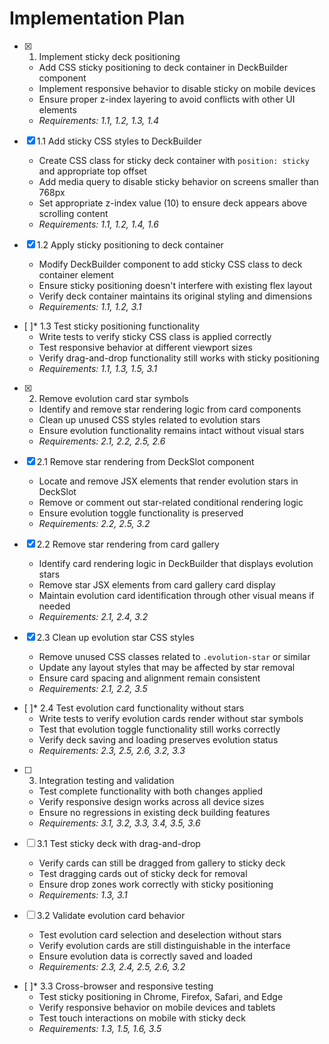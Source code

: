 # Implementation Plan

- [x] 1. Implement sticky deck positioning




  - Add CSS sticky positioning to deck container in DeckBuilder component
  - Implement responsive behavior to disable sticky on mobile devices
  - Ensure proper z-index layering to avoid conflicts with other UI elements
  - _Requirements: 1.1, 1.2, 1.3, 1.4_

- [x] 1.1 Add sticky CSS styles to DeckBuilder


  - Create CSS class for sticky deck container with `position: sticky` and appropriate top offset
  - Add media query to disable sticky behavior on screens smaller than 768px
  - Set appropriate z-index value (10) to ensure deck appears above scrolling content
  - _Requirements: 1.1, 1.2, 1.4, 1.6_

- [x] 1.2 Apply sticky positioning to deck container


  - Modify DeckBuilder component to add sticky CSS class to deck container element
  - Ensure sticky positioning doesn't interfere with existing flex layout
  - Verify deck container maintains its original styling and dimensions
  - _Requirements: 1.1, 1.2, 3.1_

- [ ]* 1.3 Test sticky positioning functionality
  - Write tests to verify sticky CSS class is applied correctly
  - Test responsive behavior at different viewport sizes
  - Verify drag-and-drop functionality still works with sticky positioning
  - _Requirements: 1.1, 1.3, 1.5, 3.1_

- [x] 2. Remove evolution card star symbols




  - Identify and remove star rendering logic from card components
  - Clean up unused CSS styles related to evolution stars
  - Ensure evolution functionality remains intact without visual stars
  - _Requirements: 2.1, 2.2, 2.5, 2.6_

- [x] 2.1 Remove star rendering from DeckSlot component


  - Locate and remove JSX elements that render evolution stars in DeckSlot
  - Remove or comment out star-related conditional rendering logic
  - Ensure evolution toggle functionality is preserved
  - _Requirements: 2.2, 2.5, 3.2_

- [x] 2.2 Remove star rendering from card gallery


  - Identify card rendering logic in DeckBuilder that displays evolution stars
  - Remove star JSX elements from card gallery card display
  - Maintain evolution card identification through other visual means if needed
  - _Requirements: 2.1, 2.4, 3.2_

- [x] 2.3 Clean up evolution star CSS styles


  - Remove unused CSS classes related to `.evolution-star` or similar
  - Update any layout styles that may be affected by star removal
  - Ensure card spacing and alignment remain consistent
  - _Requirements: 2.1, 2.2, 3.5_

- [ ]* 2.4 Test evolution card functionality without stars
  - Write tests to verify evolution cards render without star symbols
  - Test that evolution toggle functionality still works correctly
  - Verify deck saving and loading preserves evolution status
  - _Requirements: 2.3, 2.5, 2.6, 3.2, 3.3_

- [ ] 3. Integration testing and validation
  - Test complete functionality with both changes applied
  - Verify responsive design works across all device sizes
  - Ensure no regressions in existing deck building features
  - _Requirements: 3.1, 3.2, 3.3, 3.4, 3.5, 3.6_

- [ ] 3.1 Test sticky deck with drag-and-drop
  - Verify cards can still be dragged from gallery to sticky deck
  - Test dragging cards out of sticky deck for removal
  - Ensure drop zones work correctly with sticky positioning
  - _Requirements: 1.3, 3.1_

- [ ] 3.2 Validate evolution card behavior
  - Test evolution card selection and deselection without stars
  - Verify evolution cards are still distinguishable in the interface
  - Ensure evolution data is correctly saved and loaded
  - _Requirements: 2.3, 2.4, 2.5, 2.6, 3.2_

- [ ]* 3.3 Cross-browser and responsive testing
  - Test sticky positioning in Chrome, Firefox, Safari, and Edge
  - Verify responsive behavior on mobile devices and tablets
  - Test touch interactions on mobile with sticky deck
  - _Requirements: 1.3, 1.5, 1.6, 3.5_